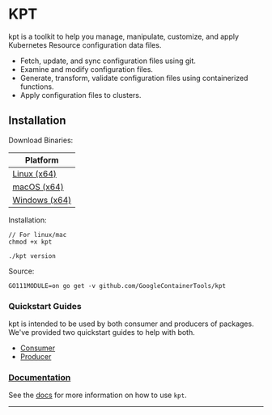 # KPT

kpt is a toolkit to help you manage, manipulate, customize, and apply Kubernetes Resource configuration data files.

- Fetch, update, and sync configuration files using git.
- Examine and modify configuration files.
- Generate, transform, validate configuration files using containerized functions.
- Apply configuration files to clusters.

## Installation

Download Binaries:

| Platform                 
| ------------------------ 
| [Linux (x64)][linux]     
| [macOS (x64)][darwin]    
| [Windows (x64)][windows] 

Installation:

    // For linux/mac
    chmod +x kpt

    ./kpt version

Source:

    GO111MODULE=on go get -v github.com/GoogleContainerTools/kpt

### Quickstart Guides

kpt is intended to be used by both consumer and producers of packages. We've
provided two quickstart guides to help with both.

- [Consumer](docs/quick-start-guides/consumer-quick-start-guide.md)
- [Producer](docs/quick-start-guides/producer-quick-start-guide.md)

### [Documentation](https://googlecontainertools.github.io/kpt)

See the [docs](https://googlecontainertools.github.io/kpt) for more information on how to use `kpt`.

---

[linux]: https://storage.googleapis.com/kpt-dev/latest/linux_amd64/kpt
[darwin]: https://storage.googleapis.com/kpt-dev/latest/darwin_amd64/kpt
[windows]: https://storage.googleapis.com/kpt-dev/latest/windows_amd64/kpt.exe

